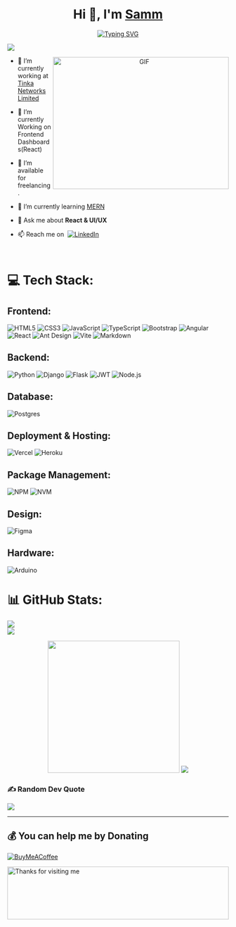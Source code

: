 <!-- Header -->
<h1 align="center">Hi 👋, I'm <a href="https://github.com/Samuel-Muriuki" target="blank">Samm</a></h1>

<!-- Typing Animation -->
<p align="center">
  <a href="https://git.io/typing-svg">
    <img src="https://readme-typing-svg.demolab.com?font=Fira+Code&pause=1000&color=2F81F7&random=false&width=435&lines=A+curious+and+enthusiastic+learner;Passionate+tech+explorer;Enjoys+writing+code." alt="Typing SVG">
  </a>
</p>

<!-- Visitor Counter -->

[![](https://visitcount.itsvg.in/api?id=Samuel-Muriuki&icon=6&color=1)](https://visitcount.itsvg.in)

<!-- GIF Image -->
<p align="center">
  <a target="_blank">
    <img align="right" top="500" height="300" width="400" alt="GIF" src="https://media.giphy.com/media/SWoSkN6DxTszqIKEqv/giphy.gif">
  </a>
</p>

<!-- Personal Information -->

- 🔭 I’m currently working at <a href="#" target="blank">Tinka Networks Limited</a>

- 🌱 I’m currently Working on Frontend Dashboards(React)

- 🤝 I’m available for freelancing.

- 🌱 I’m currently learning <a href="https://fullstackopen.com/en/about/" target="blank">MERN</a>

- 💬 Ask me about **React & UI/UX**

- 📫 Reach me on &nbsp;[![LinkedIn](https://img.shields.io/badge/LinkedIn-%230077B5.svg?logo=linkedin&logoColor=white&)](https://www.linkedin.com/in/samuel-muriuki-/)

<br/>

<!-- Tech Stack -->

# 💻 Tech Stack:

## Frontend:

![HTML5](https://img.shields.io/badge/html5-%23E34F26.svg?style=for-the-badge&logo=html5&logoColor=white)
![CSS3](https://img.shields.io/badge/css3-%231572B6.svg?style=for-the-badge&logo=css3&logoColor=white)
![JavaScript](https://img.shields.io/badge/javascript-%23323330.svg?style=for-the-badge&logo=javascript&logoColor=%23F7DF1E)
![TypeScript](https://img.shields.io/badge/typescript-%23007ACC.svg?style=for-the-badge&logo=typescript&logoColor=white)
![Bootstrap](https://img.shields.io/badge/bootstrap-%238511FA.svg?style=for-the-badge&logo=bootstrap&logoColor=white)
![Angular](https://img.shields.io/badge/angular-%23DD0031.svg?style=for-the-badge&logo=angular&logoColor=white)
![React](https://img.shields.io/badge/react-%2320232a.svg?style=for-the-badge&logo=react&logoColor=%2361DAFB)
![Ant Design](https://img.shields.io/badge/-AntDesign-%230170FE?style=for-the-badge&logo=ant-design&logoColor=white)
![Vite](https://img.shields.io/badge/vite-%23646CFF.svg?style=for-the-badge&logo=vite&logoColor=white)
![Markdown](https://img.shields.io/badge/markdown-%23000000.svg?style=for-the-badge&logo=markdown&logoColor=white)

## Backend:

![Python](https://img.shields.io/badge/python-3670A0?style=for-the-badge&logo=python&logoColor=ffdd54)
![Django](https://img.shields.io/badge/django-%23092E20.svg?style=for-the-badge&logo=django&logoColor=white)
![Flask](https://img.shields.io/badge/flask-%23000.svg?style=for-the-badge&logo=flask&logoColor=white)
![JWT](https://img.shields.io/badge/JWT-black?style=for-the-badge&logo=JSON%20web%20tokens)
![Node.js](https://img.shields.io/badge/node.js-6DA55F?style=for-the-badge&logo=node.js&logoColor=white)

## Database:

![Postgres](https://img.shields.io/badge/postgres-%23316192.svg?style=for-the-badge&logo=postgresql&logoColor=white)

## Deployment & Hosting:

![Vercel](https://img.shields.io/badge/vercel-%23000000.svg?style=for-the-badge&logo=vercel&logoColor=white)
![Heroku](https://img.shields.io/badge/heroku-%23430098.svg?style=for-the-badge&logo=heroku&logoColor=white)

## Package Management:

![NPM](https://img.shields.io/badge/NPM-%23CB3837.svg?style=for-the-badge&logo=npm&logoColor=white)
![NVM](https://img.shields.io/badge/NVM-%2300ACD7.svg?style=for-the-badge&logo=npm&logoColor=white)

## Design:

![Figma](https://img.shields.io/badge/figma-%23F24E1E.svg?style=for-the-badge&logo=figma&logoColor=white)

## Hardware:

![Arduino](https://img.shields.io/badge/-Arduino-00979D?style=for-the-badge&logo=Arduino&logoColor=white)

# 📊 GitHub Stats:

![](https://github-readme-stats.vercel.app/api?username=Samuel-Muriuki&theme=blue-green&hide_border=false&include_all_commits=false&count_private=false)<br/>
![](https://github-readme-streak-stats.herokuapp.com/?user=Samuel-Muriuki&theme=blue-green&hide_border=false)<br/>

<!-- Octocat Image -->
<p align="center">
  <img width="300" height="300" src="https://github.com/Samuel-Muriuki/Samm/blob/main/assets/octocat-1711880312906.png?raw=true"></a>
  <img src="https://github-readme-stats.vercel.app/api/top-langs/?username=Samuel-Muriuki&count_private=true&theme=tokyonight&line_height=52">
</p>

### ✍️ Random Dev Quote

![](https://quotes-github-readme.vercel.app/api?type=horizontal&theme=gruvbox)

---

## 💰 You can help me by Donating

<!-- Donation Badge -->

[![BuyMeACoffee](https://img.shields.io/badge/Buy%20Me%20a%20Coffee-ffdd00?style=for-the-badge&logo=buy-me-a-coffee&logoColor=black)](https://www.buymeacoffee.com/elsamm)

<!-- Thank You SVG Image -->
<img height="120" alt="Thanks for visiting me" width="100%" src="https://raw.githubusercontent.com/Samuel-Muriuki/Samm/main/assets/el.svg" />
